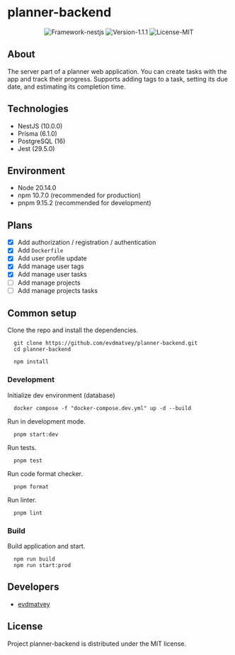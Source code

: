 # planner-backend

<p align="center">
  <img src="https://img.shields.io/badge/Framework-nestjs-blue%3Fstyle%3Dflat" alt="Framework-nestjs"/>
  <img src="https://img.shields.io/badge/Version-1.1.1-purple?style=flat" alt="Version-1.1.1"/>
  <img src="https://img.shields.io/badge/License-MIT-green?style=flat" alt="License-MIT"/>
</p>

## About

The server part of a planner web application. You can create tasks with the app and track their progress. Supports adding tags to a task, setting its due date, and estimating its completion time.

## Technologies

- NestJS (10.0.0)
- Prisma (6.1.0)
- PostgreSQL (16)
- Jest (29.5.0)

## Environment

- Node 20.14.0
- npm 10.7.0 (recommended for production)
- pnpm 9.15.2 (recommended for development)

## Plans

- [x] Add authorization / registration / authentication
- [x] Add `Dockerfile`
- [x] Add user profile update
- [x] Add manage user tags
- [x] Add manage user tasks
- [ ] Add manage projects
- [ ] Add manage projects tasks

## Common setup

Clone the repo and install the dependencies.

```
  git clone https://github.com/evdmatvey/planner-backend.git
  cd planner-backend
```

```
  npm install
```

### Development

Initialize dev environment (database)

```
  docker compose -f "docker-compose.dev.yml" up -d --build
```

Run in development mode.

```
  pnpm start:dev
```

Run tests.

```
  pnpm test
```

Run code format checker.

```
  pnpm format
```

Run linter.

```
  pnpm lint
```

### Build

Build application and start.

```
  npm run build
  npm run start:prod
```

## Developers

- [evdmatvey](https://github.com/evdmatvey)

## License

Project planner-backend is distributed under the MIT license.
